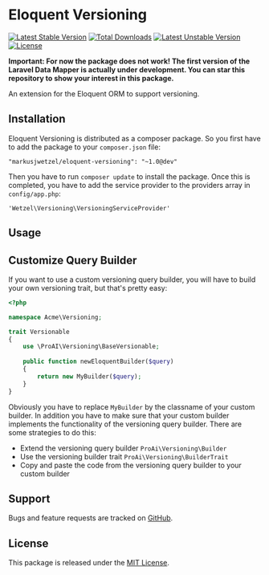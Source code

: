 # Eloquent Versioning

[![Latest Stable Version](https://poser.pugx.org/markusjwetzel/eloquent-versioning/v/stable)](https://packagist.org/packages/markusjwetzel/eloquent-versioning) [![Total Downloads](https://poser.pugx.org/markusjwetzel/eloquent-versioning/downloads)](https://packagist.org/packages/markusjwetzel/eloquent-versioning) [![Latest Unstable Version](https://poser.pugx.org/markusjwetzel/eloquent-versioning/v/unstable)](https://packagist.org/packages/markusjwetzel/eloquent-versioning) [![License](https://poser.pugx.org/markusjwetzel/eloquent-versioning/license)](https://packagist.org/packages/markusjwetzel/eloquent-versioning)

**Important: For now the package does not work! The first version of the Laravel Data Mapper is actually under development. You can star this repository to show your interest in this package.**

An extension for the Eloquent ORM to support versioning.

## Installation

Eloquent Versioning is distributed as a composer package. So you first have to add the package to your `composer.json` file:

```
"markusjwetzel/eloquent-versioning": "~1.0@dev"
```

Then you have to run `composer update` to install the package. Once this is completed, you have to add the service provider to the providers array in `config/app.php`:

```
'Wetzel\Versioning\VersioningServiceProvider'
```

## Usage

## Customize Query Builder

If you want to use a custom versioning query builder, you will have to build your own versioning trait, but that's pretty easy:

```php
<?php

namespace Acme\Versioning;

trait Versionable
{
    use \ProAI\Versioning\BaseVersionable;
    
    public function newEloquentBuilder($query)
    {
        return new MyBuilder($query);
    }
}
```

Obviously you have to replace `MyBuilder` by the classname of your custom builder. In addition you have to make sure that your custom builder implements the functionality of the versioning query builder. There are some strategies to do this:

* Extend the versioning query builder `ProAi\Versioning\Builder`
* Use the versioning builder trait `ProAi\Versioning\BuilderTrait`
* Copy and paste the code from the versioning query builder to your custom builder

## Support

Bugs and feature requests are tracked on [GitHub](https://github.com/markusjwetzel/eloquent-versioning/issues).

## License

This package is released under the [MIT License](LICENSE).
